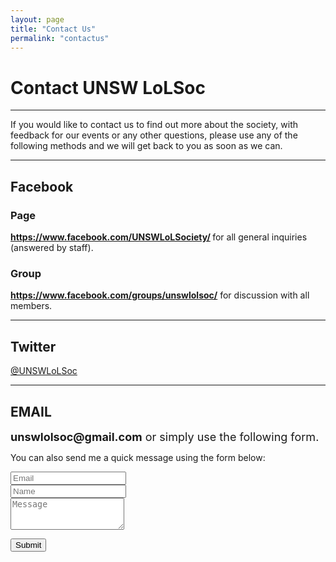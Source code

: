 ```yaml
---
layout: page
title: "Contact Us"
permalink: "contactus"
---
```

<div class="col sqs-col-12 span-12"><div class="sqs-block html-block sqs-block-html" data-block-type="2" id="block-yui_3_17_2_34_1450674472461_10347"><div class="sqs-block-content"><h1>Contact UNSW LoLSoc</h1></div></div><div class="sqs-block horizontalrule-block sqs-block-horizontalrule" data-block-type="47" id="block-yui_3_17_2_34_1450674472461_6850"><div class="sqs-block-content"><hr></div></div><div class="sqs-block html-block sqs-block-html" data-block-type="2" id="block-yui_3_17_2_34_1450674472461_6400"><div class="sqs-block-content"><p>If you would like to contact us to find out more about the society, with feedback for our events or any other questions, please use any of the following methods and we will get back to you as soon as we can.&nbsp;</p></div></div><div class="sqs-block horizontalrule-block sqs-block-horizontalrule" data-block-type="47" id="block-yui_3_17_2_34_1450674472461_20592"><div class="sqs-block-content"><hr></div></div><div class="sqs-block html-block sqs-block-html" data-block-type="2" id="block-yui_3_17_2_34_1450674472461_20671"><div class="sqs-block-content"><h2 id="yui_3_17_2_34_1450674472461_20572">Facebook</h2><h3 id="yui_3_17_2_34_1450674472461_20537">Page</h3><p id="yui_3_17_2_34_1450674472461_20536"><strong id="yui_3_17_2_34_1450674472461_20535"><a href="https://www.facebook.com/UNSWLoLSociety/" data-cke-saved-href="https://www.facebook.com/UNSWLoLSociety/" target="_blank" id="yui_3_17_2_34_1450674472461_20534">https://www.facebook.com/UNSWLoLSociety/</a> </strong>for all general inquiries (answered by staff).</p><h3 id="yui_3_17_2_34_1450674472461_20532">Group</h3><p id="yui_3_17_2_34_1450674472461_20531"><a href="https://www.facebook.com/groups/unswlolsoc/" data-cke-saved-href="https://www.facebook.com/groups/unswlolsoc/" target="_blank" id="yui_3_17_2_34_1450674472461_20530"><strong id="yui_3_17_2_34_1450674472461_20529">https://www.facebook.com/groups/unswlolsoc/</strong></a> for discussion with all members.&nbsp;</p></div></div><div class="sqs-block horizontalrule-block sqs-block-horizontalrule" data-block-type="47" id="block-yui_3_17_2_34_1450674472461_18908"><div class="sqs-block-content"><hr></div></div><div class="sqs-block html-block sqs-block-html" data-block-type="2" id="block-yui_3_17_2_34_1450674472461_18987"><div class="sqs-block-content"><h2>Twitter</h2><p><a target="_blank" href="https://twitter.com/UNSWLoLSoc">@UNSWLoLSoc</a></p></div></div><div class="sqs-block horizontalrule-block sqs-block-horizontalrule" data-block-type="47" id="block-yui_3_17_2_34_1450674472461_19762"><div class="sqs-block-content"><hr></div></div><div class="sqs-block html-block sqs-block-html" data-block-type="2" id="block-yui_3_17_2_34_1450674472461_19841"><div class="sqs-block-content"><h2 id="yui_3_17_2_34_1450674472461_19741">EMAIL</h2><p><span style="font-size:18px"><strong>unswlolsoc@gmail.com</strong>&nbsp;or simply use the following form.</span></p></div></div><div class="sqs-block form-block sqs-block-form" data-block-type="9" id="block-yui_3_17_2_6_1427800214456_6087"><div class="sqs-block-content">



<form action="https://formspree.io/unswlolsoc@gmail.com" method="POST" class="form" id="contact-form">
  <p>You can also send me a quick message using the form below:</p>
  <div class="row">
    <div class="col-xs-6">
      <input type="email" name="_replyto" class="form-control input-lg" placeholder="Email" title="Email">
    </div>
    <div class="col-xs-6">
      <input type="text" name="name" class="form-control input-lg" placeholder="Name" title="Name">
    </div>
  </div>
  <input type="hidden" name="_subject" value="New submission from deanattali.com">
  <textarea type="text" name="content" class="form-control input-lg" placeholder="Message" title="Message" required="required" rows="3"></textarea>
  <input type="text" name="_gotcha" style="display:none">
  <input type="hidden" name="_next" value="./aboutme?message=Your message was sent successfully, thanks!" />
  
  <button type="submit" class="btn btn-lg btn-primary">Submit</button>
</form>
</div></div></div>
